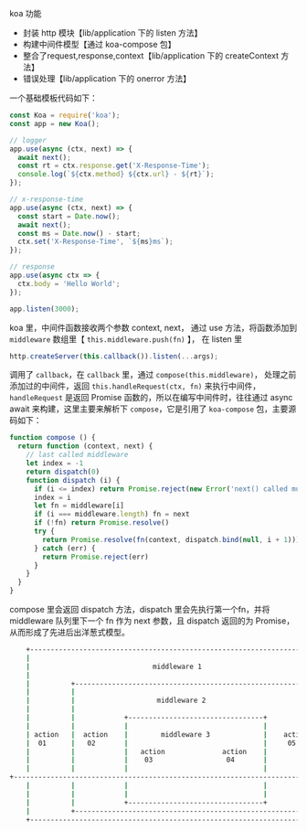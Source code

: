 koa 功能
* 封装 http 模块【lib/application 下的 listen 方法】
* 构建中间件模型【通过 koa-compose 包】
* 整合了request,response,context【lib/application 下的 createContext 方法】
* 错误处理【lib/application 下的 onerror 方法】

一个基础模板代码如下：
```js
const Koa = require('koa');
const app = new Koa();

// logger
app.use(async (ctx, next) => {
  await next();
  const rt = ctx.response.get('X-Response-Time');
  console.log(`${ctx.method} ${ctx.url} - ${rt}`);
});

// x-response-time
app.use(async (ctx, next) => {
  const start = Date.now();
  await next();
  const ms = Date.now() - start;
  ctx.set('X-Response-Time', `${ms}ms`);
});

// response
app.use(async ctx => {
  ctx.body = 'Hello World';
});

app.listen(3000);
```

koa 里，中间件函数接收两个参数 context, next，
通过 use 方法，将函数添加到 `middleware` 数组里【 `this.middleware.push(fn)` 】，
在 listen 里
```js
http.createServer(this.callback()).listen(...args);
```
调用了 `callback`，在 `callback` 里，通过 `compose(this.middleware)`，
处理之前添加过的中间件，返回 `this.handleRequest(ctx, fn)` 来执行中间件，
`handleRequest` 是返回 Promise 函数的，所以在编写中间件时，往往通过 async await 来构建，这里主要来解析下 `compose`，它是引用了 `koa-compose` 包，主要源码如下：
```js
function compose () {
  return function (context, next) {
    // last called middleware
    let index = -1
    return dispatch(0)
    function dispatch (i) {
      if (i <= index) return Promise.reject(new Error('next() called multiple times'))
      index = i
      let fn = middleware[i]
      if (i === middleware.length) fn = next
      if (!fn) return Promise.resolve()
      try {
        return Promise.resolve(fn(context, dispatch.bind(null, i + 1)));
      } catch (err) {
        return Promise.reject(err)
      }
    }
  }
}
```

compose 里会返回 dispatch 方法，dispatch 里会先执行第一个fn，并将 middleware 队列里下一个 fn 作为 next 参数，且 dispatch 返回的为 Promise，从而形成了先进后出洋葱式模型。
```sh
    +----------------------------------------------------------------------------------+
    |                                                                                  |
    |                              middleware 1                                        |
    |                                                                                  |
    |          +-----------------------------------------------------------+           |
    |          |                                                           |           |
    |          |                    middleware 2                           |           |
    |          |                                                           |           |
    |          |            +---------------------------------+            |           |
    |          |            |                                 |            |           |
    | action   |  action    |        middleware 3             |    action  |   action  |
    |  01      |   02       |                                 |     05     |    06     |
    |          |            |   action              action    |            |           |
    |          |            |    03                  04       |            |           |
    |          |            |                                 |            |           |
+-------------------------------------------------------------------------------------------------->
    |          |            |                                 |            |           |
    |          |            |                                 |            |           |
    |          |            +---------------------------------+            |           |
    |          +-----------------------------------------------------------+           |
    +----------------------------------------------------------------------------------+
```